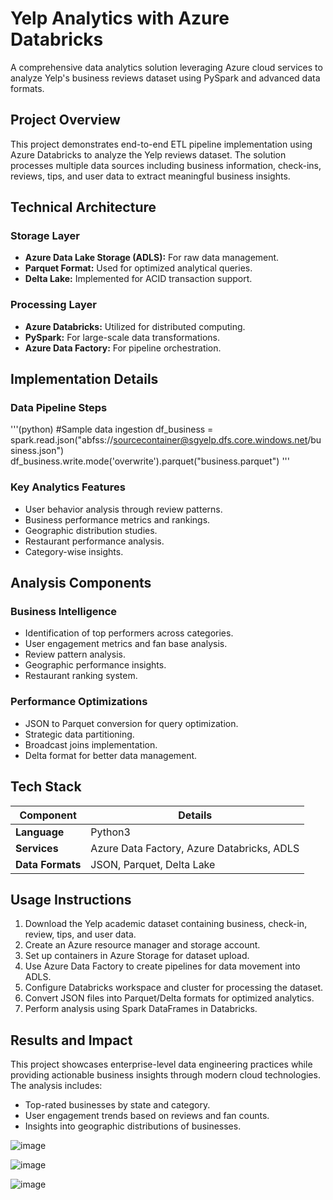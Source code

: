 # Yelp Analytics with Azure Databricks

A comprehensive data analytics solution leveraging Azure cloud services to analyze Yelp's business reviews dataset using PySpark and advanced data formats.

## Project Overview

This project demonstrates end-to-end ETL pipeline implementation using Azure Databricks to analyze the Yelp reviews dataset. The solution processes multiple data sources including business information, check-ins, reviews, tips, and user data to extract meaningful business insights.

## Technical Architecture

### Storage Layer
- **Azure Data Lake Storage (ADLS):** For raw data management.
- **Parquet Format:** Used for optimized analytical queries.
- **Delta Lake:** Implemented for ACID transaction support.

### Processing Layer
- **Azure Databricks:** Utilized for distributed computing.
- **PySpark:** For large-scale data transformations.
- **Azure Data Factory:** For pipeline orchestration.

## Implementation Details

### Data Pipeline Steps

'''(python)
#Sample data ingestion
df_business = spark.read.json("abfss://sourcecontainer@sgyelp.dfs.core.windows.net/business.json")
df_business.write.mode('overwrite').parquet("business.parquet")
'''

### Key Analytics Features
- User behavior analysis through review patterns.
- Business performance metrics and rankings.
- Geographic distribution studies.
- Restaurant performance analysis.
- Category-wise insights.

## Analysis Components

### Business Intelligence
- Identification of top performers across categories.
- User engagement metrics and fan base analysis.
- Review pattern analysis.
- Geographic performance insights.
- Restaurant ranking system.

### Performance Optimizations
- JSON to Parquet conversion for query optimization.
- Strategic data partitioning.
- Broadcast joins implementation.
- Delta format for better data management.

## Tech Stack

| Component            | Details                                    |
|----------------------|--------------------------------------------|
| **Language**         | Python3                                   |
| **Services**         | Azure Data Factory, Azure Databricks, ADLS|
| **Data Formats**     | JSON, Parquet, Delta Lake                 |

## Usage Instructions

1. Download the Yelp academic dataset containing business, check-in, review, tips, and user data.
2. Create an Azure resource manager and storage account.
3. Set up containers in Azure Storage for dataset upload.
4. Use Azure Data Factory to create pipelines for data movement into ADLS.
5. Configure Databricks workspace and cluster for processing the dataset.
6. Convert JSON files into Parquet/Delta formats for optimized analytics.
7. Perform analysis using Spark DataFrames in Databricks.

## Results and Impact

This project showcases enterprise-level data engineering practices while providing actionable business insights through modern cloud technologies. The analysis includes:
- Top-rated businesses by state and category.
- User engagement trends based on reviews and fan counts.
- Insights into geographic distributions of businesses.


![image](https://user-images.githubusercontent.com/70576003/199231783-c611e6d2-9cf1-4431-85e9-9c048f478b3a.png)  

![image](https://user-images.githubusercontent.com/70576003/199230927-96d39eac-451c-4e75-8d3f-d3ec80120350.png)  

![image](https://user-images.githubusercontent.com/70576003/199231043-2433de8c-ab77-4c47-9455-6da7cd88e0eb.png)


